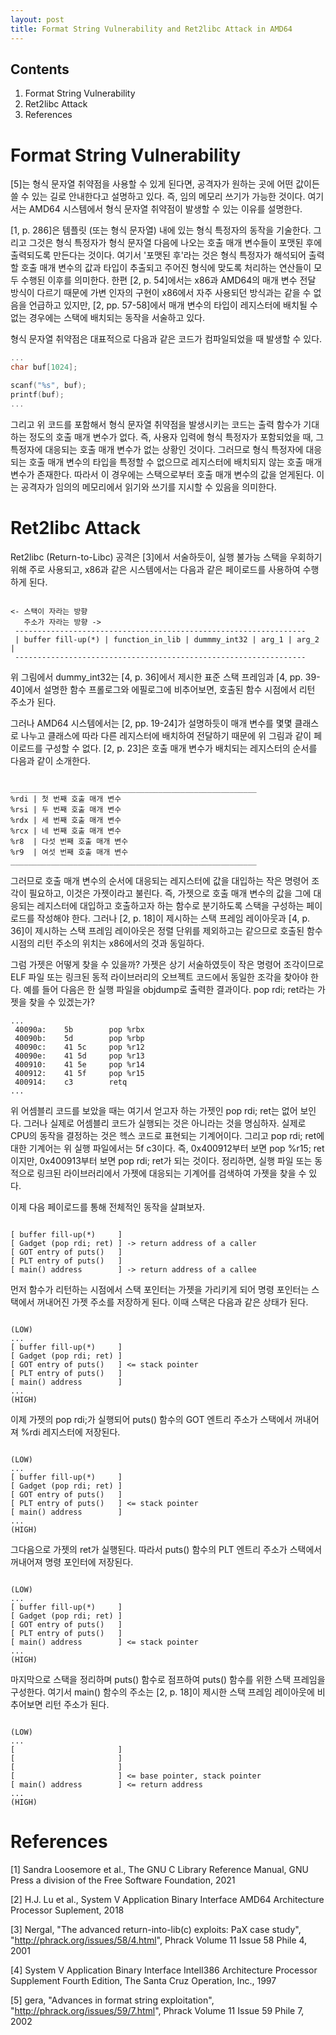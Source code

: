 ```yaml
---
layout: post
title: Format String Vulnerability and Ret2libc Attack in AMD64
---
```



Contents
--------
1. Format String Vulnerability
2. Ret2libc Attack
3. References

# Format String Vulnerability
 [5]는 형식 문자열 취약점을 사용할 수 있게 된다면, 공격자가 원하는 곳에
어떤 값이든 쓸 수 있는 길로 안내한다고 설명하고 있다. 즉, 임의 메모리
쓰기가 가능한 것이다. 여기서는 AMD64 시스템에서 형식 문자열 취약점이
발생할 수 있는 이유를 설명한다.

 [1, p. 286]은 템플릿 (또는 형식 문자열) 내에 있는 형식 특정자의 동작을
기술한다. 그리고 그것은 형식 특정자가 형식 문자열 다음에 나오는
호출 매개 변수들이 포맷된 후에 출력되도록 만든다는 것이다. 여기서 '포맷된
후'라는 것은 형식 특정자가 해석되어 출력할 호출 매개 변수의 값과 타입이
추출되고 주어진 형식에 맞도록 처리하는 연산들이 모두 수행된 이후를 의미한다.
한편 [2, p. 54]에서는 x86과 AMD64의 매개 변수 전달 방식이 다르기
때문에 가변 인자의 구현이 x86에서 자주 사용되던 방식과는 같을 수 없음을
언급하고 있지만, [2, pp. 57-58]에서 매개 변수의 타입이 레지스터에 배치될 수
없는 경우에는 스택에 배치되는 동작을 서술하고 있다.

 형식 문자열 취약점은 대표적으로 다음과 같은 코드가 컴파일되었을 때 발생할 수
있다.
```C
...
char buf[1024];

scanf("%s", buf);
printf(buf);
...
```
그리고 위 코드를 포함해서 형식 문자열 취약점을 발생시키는 코드는 출력 함수가
기대하는 정도의 호출 매개 변수가 없다. 즉, 사용자 입력에
형식 특정자가 포함되었을 때, 그 특정자에 대응되는 호출 매개 변수가 없는
상황인 것이다. 그러므로 형식 특정자에 대응되는 호출 매개 변수의 타입을
특정할 수 없으므로 레지스터에 배치되지 않는 호출 매개 변수가 존재한다.
따라서 이 경우에는 스택으로부터 호출 매개 변수의 값을 얻게된다. 이는 공격자가
임의의 메모리에서 읽기와 쓰기를 지시할 수 있음을 의미한다.

# Ret2libc Attack
 Ret2libc (Return-to-Libc) 공격은 [3]에서 서술하듯이, 실행 불가능 스택을
우회하기 위해 주로 사용되고, x86과 같은 시스템에서는 다음과 같은 페이로드를
사용하여 수행하게 된다.
<pre><code>
<- 스택이 자라는 방향
   주소가 자라는 방향 ->
 -----------------------------------------------------------------
 | buffer fill-up(*) | function_in_lib | dummmy_int32 | arg_1 | arg_2 |
 -----------------------------------------------------------------
</code></pre>
위 그림에서 dummy_int32는 [4, p. 36]에서 제시한 표준 스택 프레임과
[4, pp. 39-40]에서 설명한 함수 프롤로그와 에필로그에 비추어보면, 호출된
함수 시점에서 리턴 주소가 된다.

 그러나 AMD64 시스템에서는 [2, pp. 19-24]가 설명하듯이 매개 변수를 몇몇
클래스로 나누고 클래스에 따라 다른 레지스터에 배치하여 전달하기 때문에
위 그림과 같이 페이로드를 구성할 수 없다. [2, p. 23]은 호출 매개 변수가
배치되는 레지스터의 순서를 다음과 같이 소개한다.
<pre><code>
_______________________________________________________
%rdi | 첫 번째 호출 매개 변수
%rsi | 두 번째 호출 매개 변수
%rdx | 세 번째 호출 매개 변수
%rcx | 네 번째 호출 매개 변수
%r8  | 다섯 번째 호출 매개 변수
%r9  | 여섯 번째 호출 매개 변수
_______________________________________________________
</code></pre>
그러므로 호출 매개 변수의 순서에 대응되는 레지스터에 값을 대입하는 작은
명령어 조각이 필요하고, 이것은 가젯이라고 불린다. 즉, 가젯으로 호출 매개
변수의 값을 그에 대응되는 레지스터에 대입하고 호출하고자 하는 함수로
분기하도록 스택을 구성하는 페이로드를 작성해야 한다. 그러나 [2, p. 18]이
제시하는 스택 프레임 레이아웃과 [4, p. 36]이 제시하는 스택 프레임
레이아웃은 정렬 단위를 제외하고는 같으므로 호출된 함수 시점의 리턴 주소의
위치는 x86에서의 것과 동일하다.

그럼 가젯은 어떻게 찾을 수 있을까? 가젯은 상기 서술하였듯이 작은 명령어
조각이므로 ELF 파일 또는 링크된 동적 라이브러리의 오브젝트 코드에서
동일한 조각을 찾아야 한다. 예를 들어 다음은 한 실행 파일을 objdump로
출력한 결과이다. pop rdi; ret라는 가젯을 찾을 수 있겠는가?
```assembly
...
 40090a:    5b        pop %rbx
 40090b:    5d        pop %rbp
 40090c:    41 5c     pop %r12
 40090e:    41 5d     pop %r13
 400910:    41 5e     pop %r14
 400912:    41 5f     pop %r15
 400914:    c3        retq
...
```
위 어셈블리 코드를 보았을 때는 여기서 얻고자 하는 가젯인 pop rdi; ret는
없어 보인다. 그러나 실제로 어셈블리 코드가 실행되는 것은 아니라는 것을
명심하자. 실제로 CPU의 동작을 결정하는 것은 헥스 코드로 표현되는 기계어이다.
그리고 pop rdi; ret에 대한 기계어는 위 실행 파일에서는 5f c3이다. 즉,
0x400912부터 보면 pop %r15; ret이지만, 0x400913부터 보면 pop rdi; ret가
되는 것이다. 정리하면, 실행 파일 또는 동적으로 링크된 라이브러리에서 가젯에
대응되는 기계어를 검색하여 가젯을 찾을 수 있다.

이제 다음 페이로드를 통해 전체적인 동작을 살펴보자.
<pre><code>
[ buffer fill-up(*)     ]
[ Gadget (pop rdi; ret) ] -> return address of a caller
[ GOT entry of puts()   ]
[ PLT entry of puts()   ]
[ main() address        ] -> return address of a callee
</code></pre>
먼저 함수가 리턴하는 시점에서 스택 포인터는 가젯을 가리키게 되어 명령
포인터는 스택에서 꺼내어진 가젯 주소를 저장하게 된다. 이때 스택은 다음과
같은 상태가 된다.
<pre><code>
(LOW)
...
[ buffer fill-up(*)     ]
[ Gadget (pop rdi; ret) ]
[ GOT entry of puts()   ] <= stack pointer
[ PLT entry of puts()   ]
[ main() address        ]
...
(HIGH)
</code></pre>
이제 가젯의 pop rdi;가 실행되어 puts() 함수의 GOT 엔트리 주소가 스택에서
꺼내어져 %rdi 레지스터에 저장된다.
<pre><code>
(LOW)
...
[ buffer fill-up(*)     ]
[ Gadget (pop rdi; ret) ]
[ GOT entry of puts()   ]
[ PLT entry of puts()   ] <= stack pointer
[ main() address        ]
...
(HIGH)
</code></pre>
그다음으로 가젯의 ret가 실행된다. 따라서 puts() 함수의 PLT 엔트리 주소가
스택에서 꺼내어져 명령 포인터에 저장된다.
<pre><code>
(LOW)
...
[ buffer fill-up(*)     ]
[ Gadget (pop rdi; ret) ]
[ GOT entry of puts()   ]
[ PLT entry of puts()   ]
[ main() address        ] <= stack pointer
...
(HIGH)
</code></pre>
마지막으로 스택을 정리하며 puts() 함수로 점프하여 puts() 함수를 위한
스택 프레임을 구성한다. 여기서 main() 함수의 주소는 [2, p. 18]이
제시한 스택 프레임 레이아웃에 비추어보면 리턴 주소가 된다.
<pre><code>
(LOW)
...
[                       ]
[                       ]
[                       ]
[                       ] <= base pointer, stack pointer
[ main() address        ] <= return address
...
(HIGH)
</code></pre>

# References
[1] Sandra Loosemore et al., The GNU C Library Reference
Manual, GNU Press a division of the Free Software Foundation,
2021

[2] H.J. Lu et al., System V Application Binary Interface
AMD64 Architecture Processor Suplement, 2018

[3] Nergal, "The advanced return-into-lib(c) exploits: PaX case
study", "http://phrack.org/issues/58/4.html", Phrack Volume 11
Issue 58 Phile 4, 2001

[4] System V Application Binary Interface IntelI386 Architecture
Processor Supplement Fourth Edition, The Santa Cruz Operation, Inc.,
1997

[5] gera, "Advances in format string exploitation",
"http://phrack.org/issues/59/7.html", Phrack Volume 11 Issue 59
Phile 7, 2002

